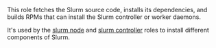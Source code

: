 This role fetches the Slurm source code, installs its dependencies, and builds
RPMs that can install the Slurm controller or worker daemons.

It's used by the [slurm node] and [slurm controller] roles to install
different components of Slurm.

[slurm node]: ../slurm_node
[slurm controller]: ../slurm_controller